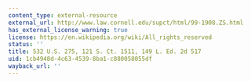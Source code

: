 ```yaml
---
content_type: external-resource
external_url: http://www.law.cornell.edu/supct/html/99-1908.ZS.html
has_external_license_warning: true
license: https://en.wikipedia.org/wiki/All_rights_reserved
status: ''
title: 532 U.S. 275, 121 S. Ct. 1511, 149 L. Ed. 2d 517
uid: 1cb4948d-4c63-4539-8ba1-c880058055df
wayback_url: ''
---
```

